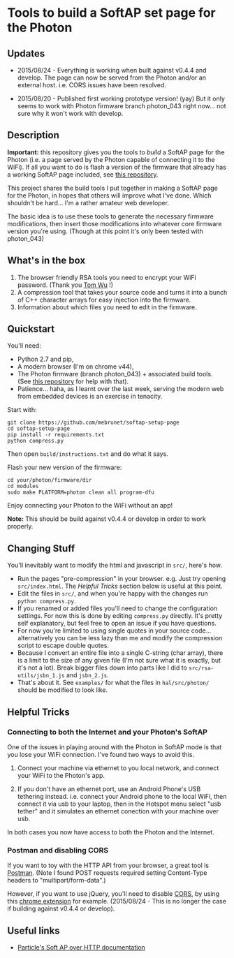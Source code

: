 # Tools to build a SoftAP set page for the Photon

## Updates

- 2015/08/24 - Everything is working when built against v0.4.4 and develop. The page can now be served from the Photon and/or an external host. i.e. CORS issues have been resolved. 

- 2015/08/20 - Published first working prototype version! (yay) But it only seems to work with Photon firmware branch photon_043 right now... not sure why it won't work with develop.

## Description

**Important:** this repository gives you the tools to *build* a SoftAP page for the Photon (i.e. a page served by the Photon capable of connecting it to the WiFi). If all you want to do is flash a version of the firmware that already has a working SoftAP page included, see [this repository](https://bitbucket.org/mebrunet/photon-firmware/).


This project shares the build tools I put together in making a SoftAP page for the Photon, in hopes that others will improve what I've done. Which shouldn't be hard... I'm a rather amateur web developer.

The basic idea is to use these tools to generate the necessary firmware modifications, then insert those modifications into whatever core firmware version you're using. (Though at this point it's only been tested with photon_043)

## What's in the box

1) The browser friendly RSA tools you need to encrypt your WiFi password. (Thank you [Tom Wu](http://www-cs-students.stanford.edu/~tjw/jsbn/) !)
2) A compression tool that takes your source code and turns it into a bunch of C++ character arrays for easy injection into the firmware.
3) Information about which files you need to edit in the firmware.


## Quickstart

You'll need:

- Python 2.7 and pip, 
- A modern browser (I'm on chrome v44),
- The Photon firmware (branch photon_043) + associated build tools. (See [this repository](https://bitbucket.org/mebrunet/photon-firmware/) for help with that).
- Patience... haha, as I learnt over the last week, serving the modern web from embedded devices is an exercise in tenacity.

Start with:

	git clone https://github.com/mebrunet/softap-setup-page
	cd softap-setup-page
	pip install -r requirements.txt
	python compress.py

Then open `build/instructions.txt` and do what it says.

Flash your new version of the firmware:
	
	cd your/photon/firmware/dir
	cd modules
	sudo make PLATFORM=photon clean all program-dfu

Enjoy connecting your Photon to the WiFi without an app!

**Note:** This should be build against v0.4.4 or develop in order to work properly.

## Changing Stuff

You'll inevitably want to modify the html and javascript in `src/`, here's how.

- Run the pages "pre-compression" in your browser. e.g. Just try opening `src/index.html`. The *Helpful Tricks* section below is useful at this point. 
- Edit the files in `src/`, and when you're happy with the changes run `python compress.py`. 
- If you renamed or added files you'll need to change the configuration settings. For now this is done by editing `compress.py` directly. It's pretty self explanatory, but feel free to open an issue if you have questions.
- For now you're limited to using single quotes in your source code... alternatively you can be less lazy than me and modify the compression script to escape double quotes.
- Because I convert an entire file into a single C-string (char array), there is a limit to the size of any given file (I'm not sure what it is exactly, but it's not a lot). Break bigger files down into parts like I did to `src/rsa-utils/jsbn_1.js` and `jsbn_2.js`.
- That's about it. See `examples/` for what the files in `hal/src/photon/` should be modified to look like.


## Helpful Tricks

### Connecting to both the Internet and your Photon's SoftAP

One of the issues in playing around with the Photon in SoftAP mode is that you lose your WiFi connection. I've found two ways to avoid this.

1) Connect your machine via ethernet to you local network, and connect your WiFi to the Photon's app.

2) If you don't have an ethernet port, use an Android Phone's USB tethering instead. i.e. connect your Android phone to the local WiFi, then connect it via usb to your laptop, then in the Hotspot menu select "usb tether" and it simulates an ethernet conection with your machine over usb.

In both cases you now have access to both the Photon and the Internet.

### Postman and disabling CORS

If you want to toy with the HTTP API from your browser, a great tool is [Postman](https://chrome.google.com/webstore/detail/postman/fhbjgbiflinjbdggehcddcbncdddomop?hl=en). (Note I found POST requests required setting Content-Type headers to "multipart/form-data".)

However, if you want to use jQuery, you'll need to disable [CORS](https://en.wikipedia.org/wiki/Cross-origin_resource_sharing), by using this [chrome extension](https://chrome.google.com/webstore/detail/allow-control-allow-origi/nlfbmbojpeacfghkpbjhddihlkkiljbi?hl=en) for example. (2015/08/24 - This is no longer the case if building against v0.4.4 or develop).

## Useful links
- [Particle's Soft AP over HTTP documentation](https://github.com/spark/firmware/blob/develop/hal/src/photon/soft-ap.md)
	